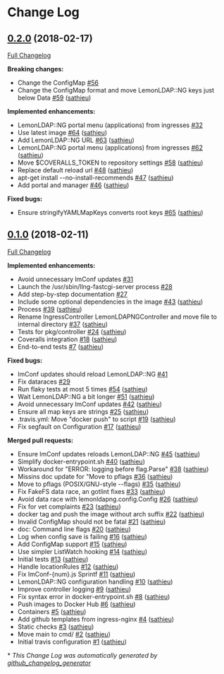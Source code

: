 # Change Log

## [0.2.0](https://github.com/lemonldap-ng-controller/lemonldap-ng-controller/tree/0.2.0) (2018-02-17)

[Full Changelog](https://github.com/lemonldap-ng-controller/lemonldap-ng-controller/compare/0.1.0...0.2.0)

**Breaking changes:**

- Change the ConfigMap [\#56](https://github.com/lemonldap-ng-controller/lemonldap-ng-controller/issues/56)
- Change the ConfigMap format and move LemonLDAP::NG keys just below Data [\#59](https://github.com/lemonldap-ng-controller/lemonldap-ng-controller/pull/59) ([sathieu](https://github.com/sathieu))

**Implemented enhancements:**

- LemonLDAP::NG portal menu \(applications\) from ingresses [\#32](https://github.com/lemonldap-ng-controller/lemonldap-ng-controller/issues/32)
- Use latest image [\#64](https://github.com/lemonldap-ng-controller/lemonldap-ng-controller/pull/64) ([sathieu](https://github.com/sathieu))
- Add LemonLDAP::NG URL [\#63](https://github.com/lemonldap-ng-controller/lemonldap-ng-controller/pull/63) ([sathieu](https://github.com/sathieu))
- LemonLDAP::NG portal menu \(applications\) from ingresses [\#62](https://github.com/lemonldap-ng-controller/lemonldap-ng-controller/pull/62) ([sathieu](https://github.com/sathieu))
- Move $COVERALLS\_TOKEN to repository settings [\#58](https://github.com/lemonldap-ng-controller/lemonldap-ng-controller/pull/58) ([sathieu](https://github.com/sathieu))
- Replace default reload url [\#48](https://github.com/lemonldap-ng-controller/lemonldap-ng-controller/pull/48) ([sathieu](https://github.com/sathieu))
- apt-get install --no-install-recommends [\#47](https://github.com/lemonldap-ng-controller/lemonldap-ng-controller/pull/47) ([sathieu](https://github.com/sathieu))
- Add portal and manager [\#46](https://github.com/lemonldap-ng-controller/lemonldap-ng-controller/pull/46) ([sathieu](https://github.com/sathieu))

**Fixed bugs:**

- Ensure stringifyYAMLMapKeys converts root keys [\#65](https://github.com/lemonldap-ng-controller/lemonldap-ng-controller/pull/65) ([sathieu](https://github.com/sathieu))

## [0.1.0](https://github.com/lemonldap-ng-controller/lemonldap-ng-controller/tree/0.1.0) (2018-02-11)

[Full Changelog](https://github.com/lemonldap-ng-controller/lemonldap-ng-controller/compare/9bf454b990a5a2f27c19d14d2f3c1e3fcb1c8eb7...0.1.0)

**Implemented enhancements:**

- Avoid unnecessary lmConf updates [\#31](https://github.com/lemonldap-ng-controller/lemonldap-ng-controller/issues/31)
- Launch the /usr/sbin/llng-fastcgi-server process [\#28](https://github.com/lemonldap-ng-controller/lemonldap-ng-controller/issues/28)
- Add step-by-step documentation [\#27](https://github.com/lemonldap-ng-controller/lemonldap-ng-controller/issues/27)
- Include some optional dependencies in the image [\#43](https://github.com/lemonldap-ng-controller/lemonldap-ng-controller/pull/43) ([sathieu](https://github.com/sathieu))
- Process [\#39](https://github.com/lemonldap-ng-controller/lemonldap-ng-controller/pull/39) ([sathieu](https://github.com/sathieu))
- Rename IngressController LemonLDAPNGController and move file to internal directory [\#37](https://github.com/lemonldap-ng-controller/lemonldap-ng-controller/pull/37) ([sathieu](https://github.com/sathieu))
- Tests for pkg/controller [\#24](https://github.com/lemonldap-ng-controller/lemonldap-ng-controller/pull/24) ([sathieu](https://github.com/sathieu))
- Coveralls integration [\#18](https://github.com/lemonldap-ng-controller/lemonldap-ng-controller/pull/18) ([sathieu](https://github.com/sathieu))
- End-to-end tests [\#7](https://github.com/lemonldap-ng-controller/lemonldap-ng-controller/pull/7) ([sathieu](https://github.com/sathieu))

**Fixed bugs:**

- lmConf updates should reload LemonLDAP::NG [\#41](https://github.com/lemonldap-ng-controller/lemonldap-ng-controller/issues/41)
- Fix dataraces [\#29](https://github.com/lemonldap-ng-controller/lemonldap-ng-controller/issues/29)
- Run flaky tests at most 5 times [\#54](https://github.com/lemonldap-ng-controller/lemonldap-ng-controller/pull/54) ([sathieu](https://github.com/sathieu))
- Wait LemonLDAP::NG a bit longer [\#51](https://github.com/lemonldap-ng-controller/lemonldap-ng-controller/pull/51) ([sathieu](https://github.com/sathieu))
- Avoid unnecessary lmConf updates [\#42](https://github.com/lemonldap-ng-controller/lemonldap-ng-controller/pull/42) ([sathieu](https://github.com/sathieu))
- Ensure all map keys are strings [\#25](https://github.com/lemonldap-ng-controller/lemonldap-ng-controller/pull/25) ([sathieu](https://github.com/sathieu))
- .travis.yml: Move "docker push" to script [\#19](https://github.com/lemonldap-ng-controller/lemonldap-ng-controller/pull/19) ([sathieu](https://github.com/sathieu))
- Fix segfault on Configuration [\#17](https://github.com/lemonldap-ng-controller/lemonldap-ng-controller/pull/17) ([sathieu](https://github.com/sathieu))

**Merged pull requests:**

- Ensure lmConf updates reloads LemonLDAP::NG [\#45](https://github.com/lemonldap-ng-controller/lemonldap-ng-controller/pull/45) ([sathieu](https://github.com/sathieu))
- Simplify docker-entrypoint.sh [\#40](https://github.com/lemonldap-ng-controller/lemonldap-ng-controller/pull/40) ([sathieu](https://github.com/sathieu))
- Workaround for "ERROR: logging before flag.Parse" [\#38](https://github.com/lemonldap-ng-controller/lemonldap-ng-controller/pull/38) ([sathieu](https://github.com/sathieu))
- Missins doc update for "Move to pflags [\#36](https://github.com/lemonldap-ng-controller/lemonldap-ng-controller/pull/36) ([sathieu](https://github.com/sathieu))
- Move to pflags \(POSIX/GNU-style --flags\) [\#35](https://github.com/lemonldap-ng-controller/lemonldap-ng-controller/pull/35) ([sathieu](https://github.com/sathieu))
- Fix FakeFS data race, an gotlint fixes [\#33](https://github.com/lemonldap-ng-controller/lemonldap-ng-controller/pull/33) ([sathieu](https://github.com/sathieu))
- Avoid data race with lemonldapng.config.Config [\#26](https://github.com/lemonldap-ng-controller/lemonldap-ng-controller/pull/26) ([sathieu](https://github.com/sathieu))
- Fix for vet complaints [\#23](https://github.com/lemonldap-ng-controller/lemonldap-ng-controller/pull/23) ([sathieu](https://github.com/sathieu))
- docker tag and push the image without arch suffix [\#22](https://github.com/lemonldap-ng-controller/lemonldap-ng-controller/pull/22) ([sathieu](https://github.com/sathieu))
- Invalid ConfigMap should not be fatal [\#21](https://github.com/lemonldap-ng-controller/lemonldap-ng-controller/pull/21) ([sathieu](https://github.com/sathieu))
- doc: Command line flags [\#20](https://github.com/lemonldap-ng-controller/lemonldap-ng-controller/pull/20) ([sathieu](https://github.com/sathieu))
- Log when config save is failing [\#16](https://github.com/lemonldap-ng-controller/lemonldap-ng-controller/pull/16) ([sathieu](https://github.com/sathieu))
- Add ConfigMap support [\#15](https://github.com/lemonldap-ng-controller/lemonldap-ng-controller/pull/15) ([sathieu](https://github.com/sathieu))
- Use simpler ListWatch hooking [\#14](https://github.com/lemonldap-ng-controller/lemonldap-ng-controller/pull/14) ([sathieu](https://github.com/sathieu))
- Initial tests [\#13](https://github.com/lemonldap-ng-controller/lemonldap-ng-controller/pull/13) ([sathieu](https://github.com/sathieu))
- Handle locationRules [\#12](https://github.com/lemonldap-ng-controller/lemonldap-ng-controller/pull/12) ([sathieu](https://github.com/sathieu))
- Fix lmConf-{num}.js Sprintf [\#11](https://github.com/lemonldap-ng-controller/lemonldap-ng-controller/pull/11) ([sathieu](https://github.com/sathieu))
- LemonLDAP::NG configuration handling [\#10](https://github.com/lemonldap-ng-controller/lemonldap-ng-controller/pull/10) ([sathieu](https://github.com/sathieu))
- Improve controller logging [\#9](https://github.com/lemonldap-ng-controller/lemonldap-ng-controller/pull/9) ([sathieu](https://github.com/sathieu))
- Fix syntax error in docker-entrypoint.sh [\#8](https://github.com/lemonldap-ng-controller/lemonldap-ng-controller/pull/8) ([sathieu](https://github.com/sathieu))
- Push images to Docker Hub [\#6](https://github.com/lemonldap-ng-controller/lemonldap-ng-controller/pull/6) ([sathieu](https://github.com/sathieu))
- Containers [\#5](https://github.com/lemonldap-ng-controller/lemonldap-ng-controller/pull/5) ([sathieu](https://github.com/sathieu))
- Add github templates from ingress-nginx [\#4](https://github.com/lemonldap-ng-controller/lemonldap-ng-controller/pull/4) ([sathieu](https://github.com/sathieu))
- Static checks [\#3](https://github.com/lemonldap-ng-controller/lemonldap-ng-controller/pull/3) ([sathieu](https://github.com/sathieu))
- Move main to cmd/ [\#2](https://github.com/lemonldap-ng-controller/lemonldap-ng-controller/pull/2) ([sathieu](https://github.com/sathieu))
- Initial travis configuration [\#1](https://github.com/lemonldap-ng-controller/lemonldap-ng-controller/pull/1) ([sathieu](https://github.com/sathieu))



\* *This Change Log was automatically generated by [github_changelog_generator](https://github.com/skywinder/Github-Changelog-Generator)*
